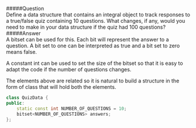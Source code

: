 #####Question  
Define a data structure that contains an integral object to track responses to a true/false quiz containing 10 questions. What changes, if any, would you need to make in your data structure if the quiz had 100 questions?  
#####Answer  
A bitset can be used for this. Each bit will represent the answer to a question. A bit set to one can be interpreted as true and a bit set to zero means false.

A constant int can be used to set the size of the bitset so that it is easy to adapt the code if the number of questions changes.  

The elements above are related so it is natural to build a structure in the form of class that will hold both the elements.
```cpp
class QuizData {
public:
    static const int NUMBER_OF_QUESTIONS = 10;
    bitset<NUMBER_OF_QUESTIONS> answers;
};
```
